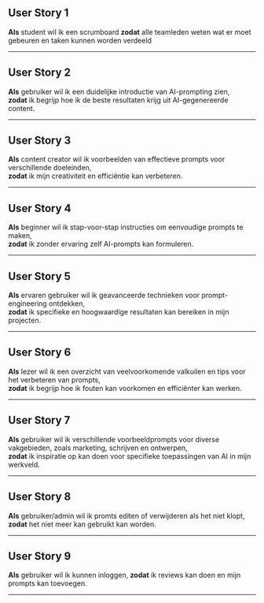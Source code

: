## User Story 1

**Als** student wil ik een scrumboard
**zodat** alle teamleden weten wat er moet gebeuren en taken kunnen worden verdeeld

----------------------------------------------------------------------------------------
## User Story 2

**Als** gebruiker wil ik een duidelijke introductie van AI-prompting zien,  
**zodat** ik begrijp hoe ik de beste resultaten krijg uit AI-gegenereerde content.

----------------------------------------------------------------------------------------

## User Story 3

**Als** content creator wil ik voorbeelden van effectieve prompts voor verschillende doeleinden,  
**zodat** ik mijn creativiteit en efficiëntie kan verbeteren.

----------------------------------------------------------------------------------------

## User Story 4

**Als** beginner wil ik stap-voor-stap instructies om eenvoudige prompts te maken,  
**zodat** ik zonder ervaring zelf AI-prompts kan formuleren.

----------------------------------------------------------------------------------------

## User Story 5

**Als** ervaren gebruiker wil ik geavanceerde technieken voor prompt-engineering ontdekken,  
**zodat** ik specifieke en hoogwaardige resultaten kan bereiken in mijn projecten.

----------------------------------------------------------------------------------------

## User Story 6

**Als** lezer wil ik een overzicht van veelvoorkomende valkuilen en tips voor het verbeteren van prompts,  
**zodat** ik begrijp hoe ik fouten kan voorkomen en efficiënter kan werken.

----------------------------------------------------------------------------------------

## User Story 7

**Als** gebruiker wil ik verschillende voorbeeldprompts voor diverse vakgebieden, zoals marketing, schrijven en ontwerpen,  
**zodat** ik inspiratie op kan doen voor specifieke toepassingen van AI in mijn werkveld.

----------------------------------------------------------------------------------------

## User Story 8

**Als** gebruiker/admin wil ik promts editen of verwijderen als het niet klopt,
**zodat** het niet meer kan gebruikt kan worden.

----------------------------------------------------------------------------------------

## User Story 9

**Als** gebruiker wil ik kunnen inloggen,
**zodat** ik reviews kan doen en mijn prompts kan toevoegen.

----------------------------------------------------------------------------------------
